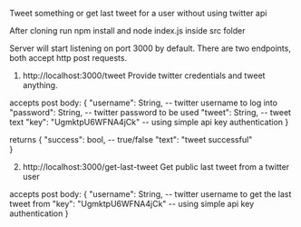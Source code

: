 Tweet something or get last tweet for a user without using twitter api

After cloning run 
npm install and node index.js inside src folder
 
Server will start listening on port 3000 by default. There are two endpoints, both accept http post requests.

1. http://localhost:3000/tweet
Provide twitter credentials and tweet anything.

accepts post body:
{
  "username": String, -- twitter username to log into
  "password": String, -- twitter password to be used
  "tweet": String,    -- tweet text
  "key": "UgmktpU6WFNA4jCk" -- using simple api key authentication
}

returns 
{
  "success": bool,             -- true/false
  "text": "tweet successful"   
}

2. http://localhost:3000/get-last-tweet
Get public last tweet from a twitter user

accepts post body:
{
  "username": String, -- twitter username to get the last tweet from
  "key": "UgmktpU6WFNA4jCk" -- using simple api key authentication
}